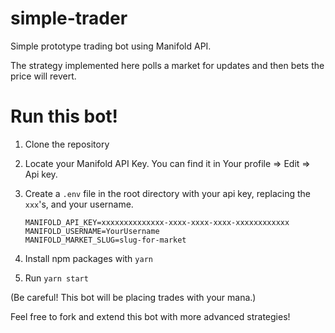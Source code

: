 # simple-trader
Simple prototype trading bot using Manifold API.

The strategy implemented here polls a market for updates and then bets the price will revert. 

# Run this bot!

1. Clone the repository
2. Locate your Manifold API Key. You can find it in Your profile => Edit => Api key.
3. Create a `.env` file in the root directory with your api key, replacing the `xxx`'s, and your username.

   ```
   MANIFOLD_API_KEY=xxxxxxxxxxxxxx-xxxx-xxxx-xxxx-xxxxxxxxxxxx
   MANIFOLD_USERNAME=YourUsername
   MANIFOLD_MARKET_SLUG=slug-for-market
   ```

4. Install npm packages with `yarn`
5. Run `yarn start`

(Be careful! This bot will be placing trades with your mana.)

Feel free to fork and extend this bot with more advanced strategies!